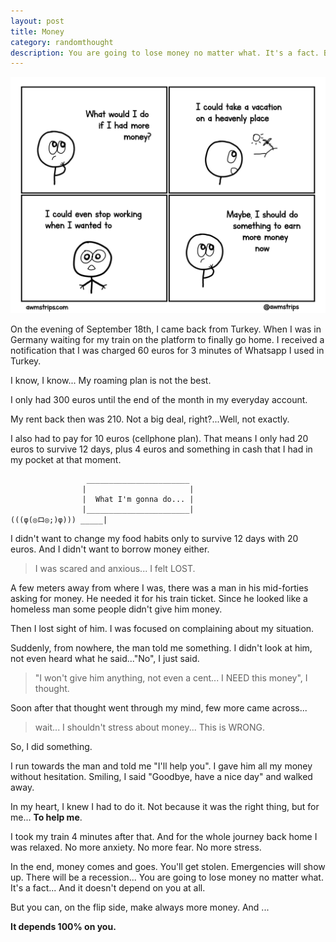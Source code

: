 ```yaml
---
layout: post
title: Money 
category: randomthought
description: You are going to lose money no matter what. It's a fact. But you can  make always more money. And that Depends 100% on you. 
---
```


![money- comic](/images/posts/awmstrips/money.png)


On the evening of September 18th, I came back from Turkey. 
When I was in Germany waiting for my train on the platform to finally go home.
I received a notification that I was charged 60 euros for 3 minutes of Whatsapp I used in Turkey.

I know, I know... My roaming plan is not the best.

I only had 300 euros until the end of the month in my everyday account.

My rent back then was 210. Not a big deal, right?...Well, not exactly. 

I also had to pay for 10 euros (cellphone plan). That means I only had 20 euros to survive 12 days, plus 4 euros and something in cash that I had in my pocket at that moment. 


```
                 _______________________
                |                       |
                |  What I'm gonna do... |
                |_______________________|
(((φ(◎ロ◎;)φ))) _____|
```



I didn't want to change my food habits only to survive 12 days with 20 euros. And I didn't  want to borrow money either. 

> I was scared and anxious...
> I felt LOST.


A few meters away from where I was, there was a man in his mid-forties asking for money. He needed it for his train ticket. Since he looked like a homeless man some people didn't give him money.

Then I lost sight of him. I was focused on complaining about my situation. 

Suddenly, from nowhere, the man told me something. I didn't look at him, not even heard what he said..."No", I just said.

> "I won't give him anything, not even a cent... I NEED this money", I thought.

Soon after that thought went through my mind, few more came across...

> wait... I shouldn't stress about money...
> This is WRONG.

So, I did something.

I run towards the man and told me "I'll help you". I gave him all my money without hesitation. Smiling, I said "Goodbye, have a nice day" and walked away.

In my heart, I knew I had to do it. Not because it was the right thing, but for me... **To help me**.

I took my train 4 minutes after that. And for the whole journey back home I was relaxed. No more anxiety. No more fear. No more stress.

In the end, money comes and goes. You'll get stolen. Emergencies will show up. There will be a recession... You are going to lose money no matter what. It's a fact... And it doesn't depend on you at all.


But you can, on the flip side, make always more money. And ...

**It depends 100% on you.** 




